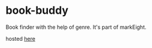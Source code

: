# book-buddy

Book finder with the help of genre. It's part of markEight.

hosted [here](book-buddy123.netlify.app)
